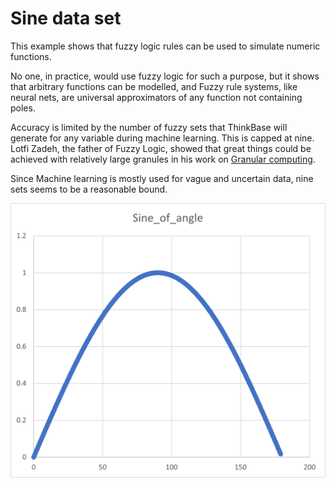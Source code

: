 # Sine data set

This example shows that fuzzy logic rules can be used to simulate numeric functions.

No one, in practice, would use fuzzy logic for such a purpose, but it shows that arbitrary functions can be modelled, and Fuzzy rule systems, like neural nets, are universal approximators of any function not containing poles.

Accuracy is limited by the number of fuzzy sets that ThinkBase will generate for any variable during machine learning. This is capped at nine.
Lotfi Zadeh, the father of Fuzzy Logic, showed that great things could be achieved with relatively large granules in his work on [Granular computing](https://link.springer.com/chapter/10.1007/11908029_2).

Since Machine learning is mostly used for vague and uncertain data, nine sets seems to be a reasonable bound.

![The Sine data](sine.png)

